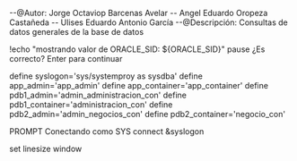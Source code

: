 --@Autor: Jorge Octaviop Barcenas Avelar
-- Angel Eduardo Oropeza Castañeda
-- Ulises Eduardo Antonio García
--@Descripción: Consultas de datos generales de la base de datos

!echo "mostrando valor de ORACLE_SID: ${ORACLE_SID}"
pause ¿Es correcto?  Enter para continuar 

define syslogon='sys/systemproy as sysdba'
define app_admin='app_admin'
define app_container='app_container'
define pdb1_admin='admin_administracion_con'
define pdb1_container='administracion_con'
define pdb2_admin='admin_negocios_con'
define pdb2_container='negocio_con'


PROMPT Conectando como SYS
connect &syslogon

set linesize window